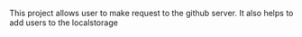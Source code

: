 This project  allows user to make request to the github server. It also helps to add users to the localstorage
